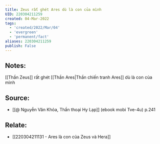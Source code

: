 ```yaml
---
title: Zeus rất ghét Ares dù là con của mình
UID: 220304211259
created: 04-Mar-2022
tags:
  - 'created/2022/Mar/04'
  - 'evergreen'
  - 'permanent/fact'
aliases: 220304211259
publish: False
---
```

## Notes:
[[Thần Zeus]] rất ghét [[Thần Ares|Thần chiến tranh Ares]] dù là con của mình

## Source:
- [[@ Nguyễn Văn Khỏa, Thần thoại Hy Lạp]] (ebook mobi Tve-4u) p.241

## Relate:
- [[220304211131 - Ares là con của Zeus và Hera]]